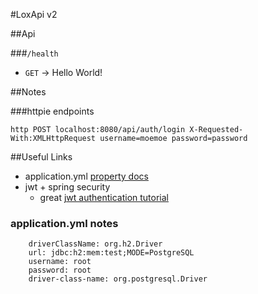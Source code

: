 #LoxApi v2

##Api

###`/health`
- `GET` -> Hello World!

##Notes

###httpie endpoints

    http POST localhost:8080/api/auth/login X-Requested-With:XMLHttpRequest username=moemoe password=password


##Useful Links
- application.yml [property docs](https://docs.spring.io/spring-boot/docs/current/reference/html/common-application-properties.html)
- jwt + spring security
    - great [jwt authentication tutorial](http://www.svlada.com/jwt-token-authentication-with-spring-boot/)
 

### application.yml notes

        driverClassName: org.h2.Driver
        url: jdbc:h2:mem:test;MODE=PostgreSQL
        username: root
        password: root
        driver-class-name: org.postgresql.Driver
